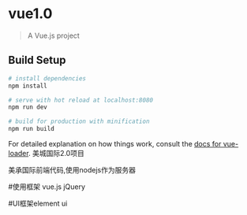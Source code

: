 # vue1.0

> A Vue.js project

## Build Setup

``` bash
# install dependencies
npm install

# serve with hot reload at localhost:8080
npm run dev

# build for production with minification
npm run build
```

For detailed explanation on how things work, consult the [docs for vue-loader](http://vuejs.github.io/vue-loader).
美城国际2.0项目

美承国际前端代码,使用nodejs作为服务器

#使用框架
vue.js jQuery

#UI框架element ui
